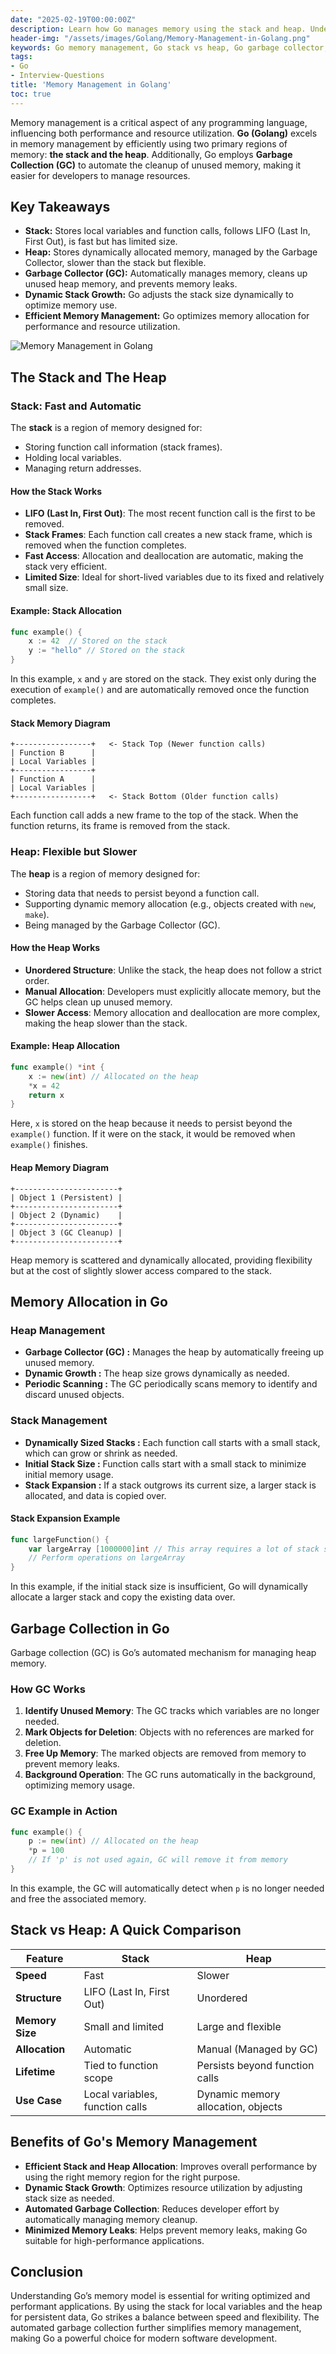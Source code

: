 ```yaml
---
date: "2025-02-19T00:00:00Z"
description: Learn how Go manages memory using the stack and heap. Understand dynamic stack growth, heap allocation, and garbage collection to write optimized Go programs.
header-img: "/assets/images/Golang/Memory-Management-in-Golang.png"
keywords: Go memory management, Go stack vs heap, Go garbage collector, Go stack allocation, Go heap allocation, Go dynamic stack, Go memory optimization, Go GC, Go performance tuning, Go programming memory
tags:
- Go
- Interview-Questions
title: 'Memory Management in Golang'
toc: true
---
```

Memory management is a critical aspect of any programming language, influencing both performance and resource utilization. **Go (Golang)** excels in memory management by efficiently using two primary regions of memory: **the stack and the heap**. Additionally, Go employs **Garbage Collection (GC)** to automate the cleanup of unused memory, making it easier for developers to manage resources.

## Key Takeaways
- **Stack:** Stores local variables and function calls, follows LIFO (Last In, First Out), is fast but has limited size.
- **Heap:**	Stores dynamically allocated memory, managed by the Garbage Collector, slower than the stack but flexible.
- **Garbage Collector (GC):**	Automatically manages memory, cleans up unused heap memory, and prevents memory leaks.
- **Dynamic Stack Growth:**	Go adjusts the stack size dynamically to optimize memory use.
- **Efficient Memory Management:**	Go optimizes memory allocation for performance and resource utilization.

![Memory Management in Golang](/assets/images/Golang/Memory-Management-in-Golang.png)

## The Stack and The Heap

### **Stack: Fast and Automatic**

The **stack** is a region of memory designed for:
- Storing function call information (stack frames).
- Holding local variables.
- Managing return addresses.

#### **How the Stack Works**
- **LIFO (Last In, First Out)**: The most recent function call is the first to be removed.
- **Stack Frames**: Each function call creates a new stack frame, which is removed when the function completes.
- **Fast Access**: Allocation and deallocation are automatic, making the stack very efficient.
- **Limited Size**: Ideal for short-lived variables due to its fixed and relatively small size.

#### **Example: Stack Allocation**
```go
func example() {
    x := 42  // Stored on the stack
    y := "hello" // Stored on the stack
}
```
In this example, `x` and `y` are stored on the stack. They exist only during the execution of `example()` and are automatically removed once the function completes.

#### **Stack Memory Diagram**
```
+-----------------+   <- Stack Top (Newer function calls)
| Function B      |   
| Local Variables |   
+-----------------+  
| Function A      |   
| Local Variables |  
+-----------------+   <- Stack Bottom (Older function calls)
```
Each function call adds a new frame to the top of the stack. When the function returns, its frame is removed from the stack.

### **Heap: Flexible but Slower**

The **heap** is a region of memory designed for:
- Storing data that needs to persist beyond a function call.
- Supporting dynamic memory allocation (e.g., objects created with `new`, `make`).
- Being managed by the Garbage Collector (GC).

#### **How the Heap Works**
- **Unordered Structure**: Unlike the stack, the heap does not follow a strict order.
- **Manual Allocation**: Developers must explicitly allocate memory, but the GC helps clean up unused memory.
- **Slower Access**: Memory allocation and deallocation are more complex, making the heap slower than the stack.

#### **Example: Heap Allocation**
```go
func example() *int {
    x := new(int) // Allocated on the heap
    *x = 42
    return x
}
```
Here, `x` is stored on the heap because it needs to persist beyond the `example()` function. If it were on the stack, it would be removed when `example()` finishes.

#### **Heap Memory Diagram**
```
+-----------------------+
| Object 1 (Persistent) |
+-----------------------+
| Object 2 (Dynamic)    |
+-----------------------+
| Object 3 (GC Cleanup) |
+-----------------------+
```
Heap memory is scattered and dynamically allocated, providing flexibility but at the cost of slightly slower access compared to the stack.

## Memory Allocation in Go
### Heap Management
- **Garbage Collector (GC) :** Manages the heap by automatically freeing up unused memory.
- **Dynamic Growth :** The heap size grows dynamically as needed.
- **Periodic Scanning :** The GC periodically scans memory to identify and discard unused objects.

### Stack Management
- **Dynamically Sized Stacks :** Each function call starts with a small stack, which can grow or shrink as needed.
- **Initial Stack Size :** Function calls start with a small stack to minimize initial memory usage.
- **Stack Expansion :** If a stack outgrows its current size, a larger stack is allocated, and data is copied over.

#### **Stack Expansion Example**
```go
func largeFunction() {
    var largeArray [1000000]int // This array requires a lot of stack space
    // Perform operations on largeArray
}
```
In this example, if the initial stack size is insufficient, Go will dynamically allocate a larger stack and copy the existing data over.

## Garbage Collection in Go

Garbage collection (GC) is Go’s automated mechanism for managing heap memory.

### **How GC Works**
1. **Identify Unused Memory**: The GC tracks which variables are no longer needed.
2. **Mark Objects for Deletion**: Objects with no references are marked for deletion.
3. **Free Up Memory**: The marked objects are removed from memory to prevent memory leaks.
4. **Background Operation**: The GC runs automatically in the background, optimizing memory usage.

### **GC Example in Action**
```go
func example() {
    p := new(int) // Allocated on the heap
    *p = 100
    // If 'p' is not used again, GC will remove it from memory
}
```
In this example, the GC will automatically detect when `p` is no longer needed and free the associated memory.

## Stack vs Heap: A Quick Comparison

| Feature          | Stack                       | Heap                         |
|------------------|-----------------------------|------------------------------|
| **Speed**        | Fast                        | Slower                       |
| **Structure**    | LIFO (Last In, First Out)   | Unordered                    |
| **Memory Size**  | Small and limited           | Large and flexible           |
| **Allocation**   | Automatic                   | Manual (Managed by GC)       |
| **Lifetime**     | Tied to function scope      | Persists beyond function calls |
| **Use Case**     | Local variables, function calls | Dynamic memory allocation, objects |

## Benefits of Go's Memory Management

- **Efficient Stack and Heap Allocation**: Improves overall performance by using the right memory region for the right purpose.
- **Dynamic Stack Growth**: Optimizes resource utilization by adjusting stack size as needed.
- **Automated Garbage Collection**: Reduces developer effort by automatically managing memory cleanup.
- **Minimized Memory Leaks**: Helps prevent memory leaks, making Go suitable for high-performance applications.

## Conclusion

Understanding Go’s memory model is essential for writing optimized and performant applications. By using the stack for local variables and the heap for persistent data, Go strikes a balance between speed and flexibility. The automated garbage collection further simplifies memory management, making Go a powerful choice for modern software development.